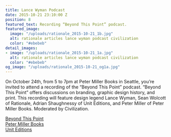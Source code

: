 ```yaml
---
title: Lance Wyman Podcast
date: 2015-10-21 23:10:00 Z
position: 8
featured_text: Recording “Beyond This Point” podcast.
featured_image:
  image: "/uploads/rationale_2015-10-21_1b.jpg"
  alt: rationale articles lance wyman podcast civilization
  color: "#ebebeb"
detail_images:
- image: "/uploads/rationale_2015-10-21_1a.jpg"
  alt: rationale articles lance wyman podcast civilization
  color: "#ebebeb"
og_image: "/uploads/rationale_2015-10-21_og1a.jpg"
---
```


On October 24th, from 5 to 7pm at Peter Miller Books in Seattle, you’re invited to attend a recording of the “Beyond This Point” podcast. “Beyond This Point” offers discussions on branding, graphic design history, and print. This recording will feature design legend Lance Wyman, Sean Wolcott of Rationale, Adrian Shaughnessy of Unit Editions, and Peter Miller of Peter Miller Books. Moderated by Civilization.

[Beyond This Point](http://beyondthispoint.design/)<br>
[Peter Miller Books](http://www.petermiller.com/)<br>
[Unit Editions](http://www.uniteditions.com/)<br>
